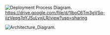 ![Deployment Process Diagram.](https://drive.google.com/uc?export=view&id=1xXwtH9lyI3qJkIlTnmfTVhdAuiuKBI2L)
https://drive.google.com/file/d/1IboC6Tm3gVSq-iizVeqg7pYJSuLyxjLR/view?usp=sharing

![Architecture_Diagram.](https://drive.google.com/uc?export=view&id=1IboC6Tm3gVSq-iizVeqg7pYJSuLyxjLR)



